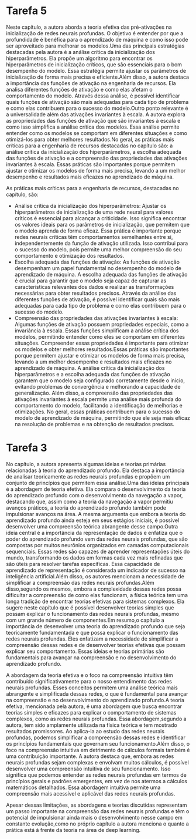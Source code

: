# Tarefa 5
Neste capítulo, a autora aborda a teoria efetiva das pré-ativações na inicialização de redes neurais profundas. O objetivo é entender por que a profundidade é benéfica para o aprendizado de máquina e como isso pode ser aproveitado para melhorar os modelos.Uma das principais estratégias destacadas pela autora é a análise crítica da inicialização dos hiperparâmetros. Ela propõe um algoritmo para encontrar os hiperparâmetros de inicialização críticos, que são essenciais para o bom desempenho do modelo. Essa estratégia permite ajustar os parâmetros de inicialização de forma mais precisa e eficiente.Além disso, a autora destaca a importância das funções de ativação na engenharia de recursos. Ela analisa diferentes funções de ativação e como elas afetam o comportamento do modelo. Através dessa análise, é possível identificar quais funções de ativação são mais adequadas para cada tipo de problema e como elas contribuem para o sucesso do modelo.Outro ponto relevante é a universalidade além das ativações invariantes à escala. A autora explora as propriedades das funções de ativação que são invariantes à escala e como isso simplifica a análise crítica dos modelos. Essa análise permite entender como os modelos se comportam em diferentes situações e como otimizá-los para obter melhores resultados.No geral, as práticas mais críticas para a engenharia de recursos destacadas no capítulo são: a análise crítica da inicialização dos hiperparâmetros, a escolha adequada das funções de ativação e a compreensão das propriedades das ativações invariantes à escala. Essas práticas são importantes porque permitem ajustar e otimizar os modelos de forma mais precisa, levando a um melhor desempenho e resultados mais eficazes no aprendizado de máquina.

As práticas mais críticas para a engenharia de recursos, destacadas no capítulo, são:
  - Análise crítica da inicialização dos hiperparâmetros: Ajustar os hiperparâmetros de inicialização de uma rede neural para valores críticos é essencial para alcançar a criticidade. Isso significa encontrar os valores ideais para os parâmetros de inicialização, que permitem que o modelo aprenda de forma eficaz. Essa prática é importante porque redes neurais críticas têm comportamentos semelhantes entre si, independentemente da função de ativação utilizada. Isso contribui para o sucesso do modelo, pois permite uma melhor compreensão do seu comportamento e otimização dos resultados.
  - Escolha adequada das funções de ativação: As funções de ativação desempenham um papel fundamental no desempenho do modelo de aprendizado de máquina. A escolha adequada das funções de ativação é crucial para garantir que o modelo seja capaz de capturar as características relevantes dos dados e realizar as transformações necessárias para obter resultados precisos. Através da análise das diferentes funções de ativação, é possível identificar quais são mais adequadas para cada tipo de problema e como elas contribuem para o sucesso do modelo.
  - Compreensão das propriedades das ativações invariantes à escala: Algumas funções de ativação possuem propriedades especiais, como a invariância à escala. Essas funções simplificam a análise crítica dos modelos, permitindo entender como eles se comportam em diferentes situações. Compreender essas propriedades é importante para otimizar os modelos e obter melhores resultados.Essas práticas são importantes porque permitem ajustar e otimizar os modelos de forma mais precisa, levando a um melhor desempenho e resultados mais eficazes no aprendizado de máquina. A análise crítica da inicialização dos hiperparâmetros e a escolha adequada das funções de ativação garantem que o modelo seja configurado corretamente desde o início, evitando problemas de convergência e melhorando a capacidade de generalização. Além disso, a compreensão das propriedades das ativações invariantes à escala permite uma análise mais profunda do comportamento do modelo, facilitando a identificação de melhorias e otimizações. No geral, essas práticas contribuem para o sucesso do modelo de aprendizado de máquina, permitindo que ele seja mais eficaz na resolução de problemas e na obtenção de resultados precisos. 

# Tarefa 3

No capítulo, a autora apresenta algumas ideias e teorias primárias relacionadas à teoria do aprendizado profundo. Ela destaca a importância de analisar teoricamente as redes neurais profundas e propõem um conjunto de princípios que permitem essa análise.Uma das ideias principais é a abordagem de teoria efetiva. Ela compara o desenvolvimento da teoria do aprendizado profundo com o desenvolvimento da navegação a vapor, destacando que, assim como a teoria da navegação a vapor permitiu avanços práticos, a teoria do aprendizado profundo também pode impulsionar avanços na área. A mesma argumenta que embora a teoria do aprendizado profundo ainda esteja em seus estágios iniciais, é possível desenvolver uma compreensão teórica abrangente desse campo.Outra ideia central é a importância da representação de dados e enfatiza que o poder do aprendizado profundo vem das redes neurais profundas, que são compostas por muitos neurônios organizados em camadas computacionais sequenciais. Essas redes são capazes de aprender representações úteis do mundo, transformando os dados em formas cada vez mais refinadas que são úteis para resolver tarefas específicas. Essa capacidade de aprendizado de representação é considerada um indicador de sucesso na inteligência artificial.Além disso, os autores mencionam a necessidade de simplificar a compreensão das redes neurais profundas.Além disso,segundo os mesmos, embora a complexidade dessas redes possa dificultar a compreensão de como elas funcionam, a física teórica tem uma longa tradição de encontrar teorias efetivas para sistemas complexos. Ela sugere neste capítulo que é possível desenvolver teorias simples que possam explicar o funcionamento das redes neurais profundas, mesmo com um grande número de componentes.Em resumo,o capítulo a importância de desenvolver uma teoria do aprendizado profundo que seja teoricamente fundamentada e que possa explicar o funcionamento das redes neurais profundas. Eles enfatizam a necessidade de simplificar a compreensão dessas redes e de desenvolver teorias efetivas que possam explicar seu comportamento. Essas ideias e teorias primárias são fundamentais para avançar na compreensão e no desenvolvimento do aprendizado profundo.

A abordagem da teoria efetiva e o foco na compreensão intuitiva têm contribuído significativamente para o nosso entendimento das redes neurais profundas. Esses conceitos permitem uma análise teórica mais abrangente e simplificada dessas redes, o que é fundamental para avançar na compreensão e no desenvolvimento do aprendizado profundo.A teoria efetiva, mencionada pela autora, é uma abordagem que busca encontrar teorias simples e eficazes para explicar o comportamento de sistemas complexos, como as redes neurais profundas. Essa abordagem,segundo a autora, tem sido amplamente utilizada na física teórica e tem mostrado resultados promissores. Ao aplica-la ao estudo das redes neurais profundas, podemos simplificar a compreensão dessas redes e identificar os princípios fundamentais que governam seu funcionamento.Além disso, o foco na compreensão intuitiva em detrimento de cálculos formais também é uma contribuição importante. A autora destaca  que, embora as redes neurais profundas sejam complexas e envolvam muitos cálculos, é possível desenvolver uma compreensão intuitiva de seu funcionamento. Isso significa que podemos entender as redes neurais profundas em termos de princípios gerais e padrões emergentes, em vez de nos atermos a cálculos matemáticos detalhados. Essa abordagem intuitiva permite uma compreensão mais acessível e aplicável das redes neurais profundas.

Apesar dessas limitações, as abordagens e teorias discutidas representam um passo importante na compreensão das redes neurais profundas e têm o potencial de impulsionar ainda mais o desenvolvimento nesse campo em constante evolução,como no próprio capítulo a autora menciona o quanto a prática está á frente da teoria na área de deep learning.





   



   
